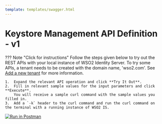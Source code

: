 ```yaml
---
template: templates/swagger.html
---
```


# Keystore Management API Definition - v1

??? Note "Click for instructions"
    Follow the steps given below to try out the REST APIs with your local instance of WSO2 Identity Server. 
    To try some APIs, a tenant needs to be created with the domain name, 'wso2.com'. See [Add a new tenant]({{base_path}}/guides/tenants/add-new-tenants) for more information.
    
    1.  Expand the relevant API operation and click **Try It Out**.  
    2.  Fill in relevant sample values for the input parameters and click **Execute**. 
        You will receive a sample curl command with the sample values you filled in. 
    3.  Add a `-k` header to the curl command and run the curl command on the terminal with a running instance of WSO2 IS. 
    
<div id="swagger-ui"></div>

<script>

  // Begin Swagger UI call region
  const ui = SwaggerUIBundle({
     url: "{{base_path}}/restapis/keystore.yaml",
    dom_id: '#swagger-ui',
    deepLinking: true,
    presets: [
      SwaggerUIBundle.presets.apis,
      SwaggerUIStandalonePreset
    ],
    plugins: [
      SwaggerUIBundle.plugins.DownloadUrl
    ],
    layout: "StandaloneLayout"
  })
  // End Swagger UI call region

   window.ui = ui
</script>

[![Run in Postman](https://run.pstmn.io/button.svg)](https://app.getpostman.com/run-collection/9ac2c33f2f4ea5f9b041)
